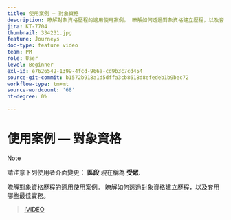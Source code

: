 ```yaml
---
title: 使用案例 — 對象資格
description: 瞭解對象資格歷程的適用使用案例。 瞭解如何透過對象資格建立歷程，以及套用哪些最佳實務。
jira: KT-7704
thumbnail: 334231.jpg
feature: Journeys
doc-type: feature video
team: PM
role: User
level: Beginner
exl-id: e7626542-1399-4fcd-966a-cd9b3c7cd454
source-git-commit: b1572b918a1d5dffa3cb8618d8efedeb1b9bec72
workflow-type: tm+mt
source-wordcount: '68'
ht-degree: 0%

---
```


# 使用案例 — 對象資格

>[!NOTE]
>請注意下列使用者介面變更： **區段** 現在稱為 **受眾**.

瞭解對象資格歷程的適用使用案例。 瞭解如何透過對象資格建立歷程，以及套用哪些最佳實務。

>[!VIDEO](https://video.tv.adobe.com/v/334231?quality=12&learn=on)
